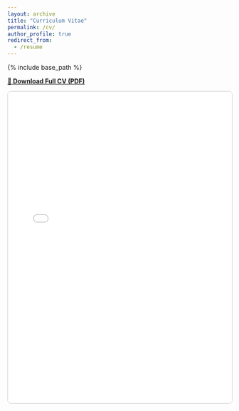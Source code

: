 ```yaml
---
layout: archive
title: "Curriculum Vitae"
permalink: /cv/
author_profile: true
redirect_from:
  - /resume
---
```


{% include base_path %}


<!-- Download link -->
<p>
  <a href="/files/CV.pdf" target="_blank" style="font-weight: bold;">
    📄 Download Full CV (PDF)
  </a>
</p>

<!-- Embedded PDF viewer -->
<iframe src="/files/CV.pdf" width="100%" height="700px" style="border: 1px solid #ccc; border-radius: 8px;"></iframe>
